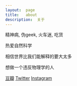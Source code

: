 ```yaml
---
layout:  page
title:   about
description:  关于
---
```


精神病, 伪geek, 火车迷, 吃货

热爱自然科学

相信世界比我们能解释的要大太多

想做一个违反物理学的人

[豆瓣](https://www.douban.com/people/tonicbupt)
[Twitter](https://twitter.com/tonicmuroq)
[Instagram](https://instagram.com/tonicmuroq)
